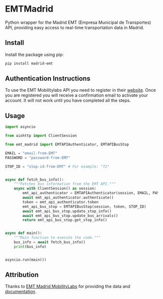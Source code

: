 # EMTMadrid

Python wrapper for the Madrid EMT (Empresa Municipal de Transportes) API, providing easy access to real-time transportation data in Madrid.

## Install

Install the package using pip:

```bash
pip install madrid-emt
```

## Authentication Instructions

To use the EMT Mobilitylabs API you need to register in their [website](https://mobilitylabs.emtmadrid.es/). Once you are registered you will receive a confirmation email to activate your account. It will not work until you have completed all the steps.

## Usage

```python
import asyncio

from aiohttp import ClientSession

from emt_madrid import EMTAPIAuthenticator, EMTAPIBusStop

EMAIL = "email-from-EMT"
PASSWORD = "password-from-EMT"

STOP_ID = "stop-id-from-EMT" # For example: "72"


async def fetch_bus_info():
    """Fetches bus information from the EMT API."""
    async with ClientSession() as session:
        emt_api_authenticator = EMTAPIAuthenticator(session, EMAIL, PASSWORD)
        await emt_api_authenticator.authenticate()
        token = emt_api_authenticator.token
        emt_api_bus_stop = EMTAPIBusStop(session, token, STOP_ID)
        await emt_api_bus_stop.update_stop_info()
        await emt_api_bus_stop.update_bus_arrivals()
        return emt_api_bus_stop.get_stop_info()


async def main():
    """Main function to execute the code."""
    bus_info = await fetch_bus_info()
    print(bus_info)


asyncio.run(main())
```

## Attribution

Thanks to [EMT Madrid MobilityLabs](https://mobilitylabs.emtmadrid.es/) for providing the data and [documentation](https://apidocs.emtmadrid.es/).
